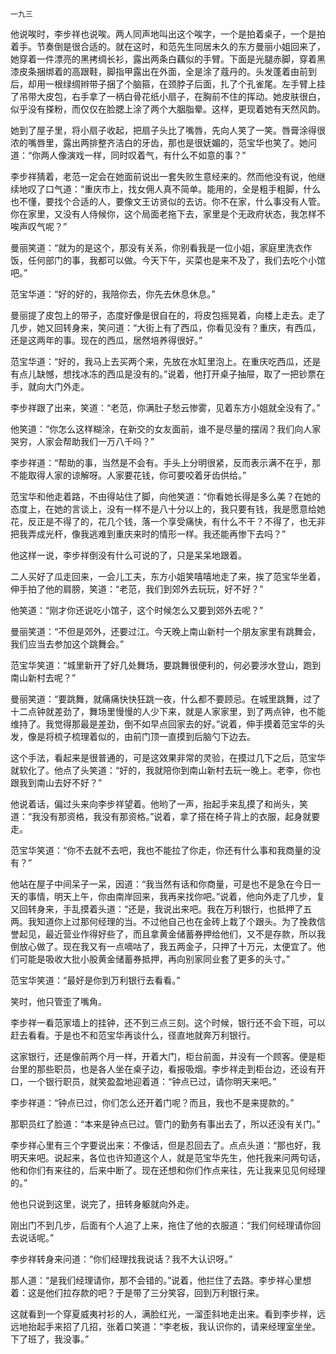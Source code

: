     一九三 

   他说唉时，李步祥也说唉。两人同声地叫出这个唉字，一个是拍着桌子，一个是拍着手。节奏倒是很合适的。就在这时，和范先生同居未久的东方曼丽小姐回来了，她穿着一件漂亮的黑拷绸长衫，露出两条白藕似的手臂。下面是光腿赤脚，穿着黑漆皮条捆绑着的高跟鞋，脚指甲露出在外面，全是涂了蔻丹的。头发蓬着由前到后，却用一根绿绸辫带子捆了个脑箍，在颈脖子后面，扎了个孔雀尾。左手臂上挂了吊带大皮包，右手拿了一柄白骨花纸小扇子，在胸前不住的挥动。她皮肤很白，似乎没有搽粉，而仅仅在脸腮上涂了两个大胭脂晕。这样，更现着她有天然风韵。

   她到了屋子里，将小扇子收起，把扇子头比了嘴唇，先向人笑了一笑。唇膏涂得很浓的嘴唇里，露出两排整齐洁白的牙齿，那也是很妩媚的，范宝华也笑了。她问道：“你两人像演戏一样，同时叹着气，有什么不如意的事？”

   李步祥猜着，老范一定会在她面前说出一套失败生意经来的。然而他没有说，他继续地叹了口气道：“重庆市上，找女佣人真不简单。能用的，全是粗手粗脚，什么也不懂，要找个合适的人，要像文王访贤似的去访。你不在家，什么事没有人管。你在家里，又没有人侍候你，这个局面老拖下去，家里是个无政府状态，我怎样不唉声叹气呢？”

   曼丽笑道：“就为的是这个，那没有关系，你别看我是一位小姐，家庭里洗衣作饭，任何部门的事，我都可以做。今天下午，买菜也是来不及了，我们去吃个小馆吧。”

   范宝华道：“好的好的，我陪你去，你先去休息休息。”

   曼丽提了皮包上的带子，态度好像是很自在的，将皮包摇晃着，向楼上走去。走了几步，她又回转身来，笑问道：“大街上有了西瓜，你看见没有？重庆，有西瓜，还是这两年的事。现在的西瓜，居然培养得很好。”

   范宝华道：“好的，我马上去买两个来，先放在水缸里泡上。在重庆吃西瓜，还是有点儿缺憾，想找冰冻的西瓜是没有的。”说着，他打开桌子抽屉，取了一把钞票在手，就向大门外走。

   李步祥跟了出来，笑道：“老范，你满肚子愁云惨雾，见着东方小姐就全没有了。”

   他笑道：“你怎么这样糊涂，在新交的女友面前，谁不是尽量的摆阔？我们向人家哭穷，人家会帮助我们一万八千吗？”

   李步祥道：“帮助的事，当然是不会有。手头上分明很紧，反而表示满不在乎，那不能取得人家的谅解呀。人家要花钱，你可要咬着牙齿供给。”

   范宝华和他走着路，不由得站住了脚，向他笑道：“你看她长得是多么美？在她的态度上，在她的言谈上，没有一样不是八十分以上的，我只要有钱，我是愿意给她花，反正是不得了的，花几个钱，落一个享受痛快，有什么不干？不得了，也无非把我弄成光杆，像我逃难到重庆来时的情形一样。我还能再惨下去吗？”

   他这样一说，李步祥倒没有什么可说的了，只是呆呆地跟着。

   二人买好了瓜走回来，一会儿工夫，东方小姐笑嘻嘻地走了来，挨了范宝华坐着，伸手拍了他的肩膀，笑道：“老范，我们到郊外去玩玩，好不好？”

   他笑道：“刚才你还说吃小馆子，这个时候怎么又要到郊外去呢？”

   曼丽笑道：“不但是郊外，还要过江。今天晚上南山新村一个朋友家里有跳舞会，我们应当去参加这个跳舞会。”

   范宝华笑道：“城里新开了好几处舞场，要跳舞很便利的，何必要涉水登山，跑到南山新村去呢？”

   曼丽笑道：“要跳舞，就痛痛快快狂跳一夜，什么都不要顾忌。在城里跳舞，过了十二点钟就差劲了，舞场里慢慢的人少下来，就是人家家里，到了两点钟，也不能维持了。我觉得那最是差劲，倒不如早点回家去的好。”说着，伸手摸着范宝华的头发，像是将梳子梳理着似的，由前门顶一直摸到后脑勺下边去。

   这个手法，看起来是很普通的，可是这效果非常的灵验，在摸过几下之后，范宝华就软化了。他点了头笑道：“好的，我就陪你到南山新村去玩一晚上。老李，你也跟我到南山去好不好？”

   他说着话，偏过头来向李步祥望着。他哟了一声，抬起手来乱摸了和尚头，笑道：“我没有那资格，我没有那资格。”说着，拿了搭在椅子背上的衣服，起身就要走。

   范宝华笑道：“你不去就不去吧，我也不能拉了你走，你还有什么事和我商量的没有？”

   他站在屋子中间呆子一呆，因道：“我当然有话和你商量，可是也不是急在今日一天的事情，明天上午，你由南岸回来，我再来找你吧。”说着，他向外走了几步，复又回转身来，手乱摸着头道：“还是，我说出来吧。我在万利银行，也抵押了五两。我知道你上过那何经理的当。不过他自己也在金砖上栽了个跟头。为了挽救信誉起见，最近营业作得好些了，而且拿黄金储蓄券押给他们，又不是存款，所以我倒放心做了。现在我又有一点嘀咕了，我五两金子，只押了十万元，太便宜了。他们可能是吸收大批小股黄金储蓄券抵押，再向别家同业套了更多的头寸。”

   范宝华笑道：“最好是你到万利银行去看看。”

   笑时，他只管歪了嘴角。

   李步祥一看范家墙上的挂钟，还不到三点三刻。这个时候，银行还不会下班，可以赶去看看。于是也不和范宝华再谈什么，径直地就奔万利银行。

   这家银行，还是像前两个月一样，开着大门，柜台前面，并没有一个顾客。便是柜台里的那些职员，也是各人坐在桌子边，看报吸烟。李步祥走到柜台边，还设有开口，一个银行职员，就笑盈盈地迎着道：“钟点已过，请你明天来吧。”

   李步祥道：“钟点已过，你们怎么还开着门呢？而且，我也不是来提款的。”

   那职员红了脸道：“本来是钟点已过。管门的勤务有事出去了，所以还没有关门。”

   李步祥心里有三个字要说出来：不像话，但是忍回去了。点点头道：“那也好，我明天来吧。说起来，各位也许知道这个人，就是范宝华先生，他托我来问两句话，他和你们有来往的，后来中断了。现在还想和你们作点来往，先让我来见见何经理的。”

   他也只说到这里，说完了，扭转身躯就向外走。

   刚出门不到几步，后面有个人追了上来，拖住了他的衣服道：“我们何经理请你回去说话呢。”

   李步祥转身来问道：“你们经理找我说话？我不大认识呀。”

   那人道：“是我们经理请你，那不会错的。”说着，他拦住了去路。李步祥心里想着：这是他们拉存款的吧？于是带了三分笑容，回到万利银行来。

   这就看到一个穿夏威夷衬衫的人，满脸红光，一溜歪斜地走出来。看到李步祥，远远地抬起手来招了几招，张着口笑道：“李老板，我认识你的，请来经理室坐坐。下了班了，我没事。”

